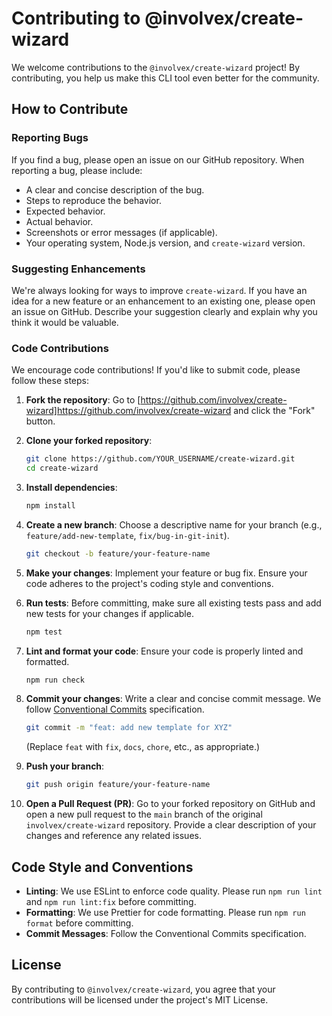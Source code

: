 <!-- @format -->

# Contributing to @involvex/create-wizard

We welcome contributions to the `@involvex/create-wizard` project! By contributing, you help us make this CLI tool even better for the community.

## How to Contribute

### Reporting Bugs

If you find a bug, please open an issue on our GitHub repository. When reporting a bug, please include:

- A clear and concise description of the bug.
- Steps to reproduce the behavior.
- Expected behavior.
- Actual behavior.
- Screenshots or error messages (if applicable).
- Your operating system, Node.js version, and `create-wizard` version.

### Suggesting Enhancements

We're always looking for ways to improve `create-wizard`. If you have an idea for a new feature or an enhancement to an existing one, please open an issue on GitHub. Describe your suggestion clearly and explain why you think it would be valuable.

### Code Contributions

We encourage code contributions! If you'd like to submit code, please follow these steps:

1.  **Fork the repository**:
    Go to [https://github.com/involvex/create-wizard]https://github.com/involvex/create-wizard and click the "Fork" button.

2.  **Clone your forked repository**:

    ```bash
    git clone https://github.com/YOUR_USERNAME/create-wizard.git
    cd create-wizard
    ```

3.  **Install dependencies**:

    ```bash
    npm install
    ```

4.  **Create a new branch**:
    Choose a descriptive name for your branch (e.g., `feature/add-new-template`, `fix/bug-in-git-init`).

    ```bash
    git checkout -b feature/your-feature-name
    ```

5.  **Make your changes**:
    Implement your feature or bug fix. Ensure your code adheres to the project's coding style and conventions.

6.  **Run tests**:
    Before committing, make sure all existing tests pass and add new tests for your changes if applicable.

    ```bash
    npm test
    ```

7.  **Lint and format your code**:
    Ensure your code is properly linted and formatted.

    ```bash
    npm run check
    ```

8.  **Commit your changes**:
    Write a clear and concise commit message. We follow [Conventional Commits](https://www.conventionalcommits.org/en/v1.0.0/) specification.

    ```bash
    git commit -m "feat: add new template for XYZ"
    ```

    (Replace `feat` with `fix`, `docs`, `chore`, etc., as appropriate.)

9.  **Push your branch**:

    ```bash
    git push origin feature/your-feature-name
    ```

10. **Open a Pull Request (PR)**:
    Go to your forked repository on GitHub and open a new pull request to the `main` branch of the original `involvex/create-wizard` repository. Provide a clear description of your changes and reference any related issues.

## Code Style and Conventions

- **Linting**: We use ESLint to enforce code quality. Please run `npm run lint` and `npm run lint:fix` before committing.
- **Formatting**: We use Prettier for code formatting. Please run `npm run format` before committing.
- **Commit Messages**: Follow the Conventional Commits specification.

## License

By contributing to `@involvex/create-wizard`, you agree that your contributions will be licensed under the project's MIT License.
